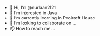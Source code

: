 - 👋 Hi, I’m @nurlaan2121
- 👀 I’m interested in Java
- 🌱 I’m currently learning  in Peaksoft House
- 💞️ I’m looking to collaborate on ...
- 📫 How to reach me ...

<!---
nurlaan2121/nurlaan2121 is a ✨ special ✨ repository because its `README.md` (this file) appears on your GitHub profile.
You can click the Preview link to take a look at your changes.
--->

